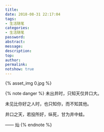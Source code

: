 ```yaml
---
title: 　
date: 2018-08-31 22:17:04
tags:
- 生活随笔
categories:
- 生活随笔
password:
abstract:
message:
description:
top:
author:
permalink:
notshow: true
---
```


{% asset_img 0.jpg %}

<!--more-->
{% note danger %}
未出井时，只知天仅井口大。  

未见比你好之人时，也只知你，而不知其他。  

井口之天，若投所好，纵死，甘为井中蛙。 

—— 灿 
{% endnote %}
